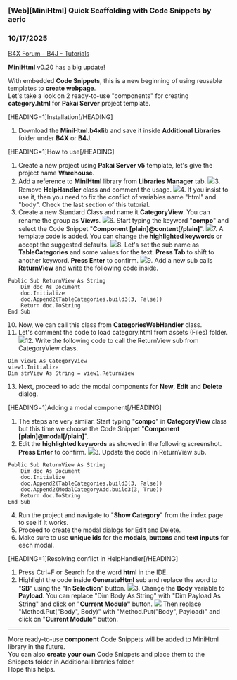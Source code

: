 ### [Web][MiniHtml] Quick Scaffolding with Code Snippets by aeric
### 10/17/2025
[B4X Forum - B4J - Tutorials](https://www.b4x.com/android/forum/threads/169064/)

**MiniHtml** v0.20 has a big update!  
  
With embedded **Code Snippets**, this is a new beginning of using reusable templates to **create webpage**.  
Let's take a look on 2 ready-to-use "components" for creating **category.html** for **Pakai Server** project template.  
  
[HEADING=1]Installation[/HEADING]  

1. Download the **MiniHtml.b4xlib** and save it inside **Additional Libraries** folder under **B4X** or **B4J**.

[HEADING=1]How to use[/HEADING]  

1. Create a new project using **Pakai Server v5** template, let's give the project name **Warehouse**.
2. Add a reference to **MiniHtml** library from **Libraries Manager** tab.
![](https://www.b4x.com/android/forum/attachments/167887)3. Remove **HelpHandler** class and comment the usage.
![](https://www.b4x.com/android/forum/attachments/167894)4. If you insist to use it, then you need to fix the conflict of variables name "html" and "body". Check the last section of this tutorial.
5. Create a new Standard Class and name it **CategoryView**. You can rename the group as **Views**.
![](https://www.b4x.com/android/forum/attachments/167885)6. Start typing the keyword "**compo**" and select the Code Snippet "**Component [plain]@content[/plain]**".
![](https://www.b4x.com/android/forum/attachments/167899)7. A template code is added. You can change the **highlighted keywords** or accept the suggested defaults.
![](https://www.b4x.com/android/forum/attachments/167895)8. Let's set the sub name as **TableCategories** and some values for the text. **Press Tab** to shift to another keyword. **Press Enter** to confirm.
![](https://www.b4x.com/android/forum/attachments/167896)9. Add a new sub calls **ReturnView** and write the following code inside.

```B4X
Public Sub ReturnView As String  
    Dim doc As Document  
    doc.Initialize  
    doc.Append2(TableCategories.build3(3, False))  
    Return doc.ToString  
End Sub
```

10. Now, we can call this class from **CategoriesWebHandler** class.
11. Let's comment the code to load category.html from assets (Files) folder.
![](https://www.b4x.com/android/forum/attachments/167898)12. Write the following code to call the ReturnView sub from CategoryView class.

```B4X
Dim view1 As CategoryView  
view1.Initialize  
Dim strView As String = view1.ReturnView
```

13. Next, proceed to add the modal components for **New**, **Edit** and **Delete** dialog.

[HEADING=1]Adding a modal component[/HEADING]  

1. The steps are very similar. Start typing "**compo**" in **CategoryView** class but this time we choose the Code Snippet "**Component [plain]@modal[/plain]**".
2. Edit the **highlighted keywords** as showed in the following screenshot. **Press Enter** to confirm.
![](https://www.b4x.com/android/forum/attachments/167897)3. Update the code in ReturnView sub.

```B4X
Public Sub ReturnView As String  
    Dim doc As Document  
    doc.Initialize  
    doc.Append2(TableCategories.build3(3, False))  
    doc.Append2(ModalCategoryAdd.build3(3, True))  
    Return doc.ToString  
End Sub
```

4. Run the project and navigate to "**Show Category**" from the index page to see if it works.
5. Proceed to create the modal dialogs for Edit and Delete.
6. Make sure to use **unique ids** for the **modals**, **buttons** and **text inputs** for each modal.

[HEADING=1]Resolving conflict in HelpHandler[/HEADING]  

1. Press Ctrl+F or Search for the word **html** in the IDE.
2. Highlight the code inside **GenerateHtml** sub and replace the word to "**SB**" using the "**In Selection**" button.
![](https://www.b4x.com/android/forum/attachments/167891)3. Change the **Body** variable to **Payload**. You can replace "Dim Body As String" with "Dim Payload As String" and click on "**Current Module"** button.
![](https://www.b4x.com/android/forum/attachments/167892)
Then replace "Method.Put("Body", Body)" with "Method.Put("Body", Payload)" and click on "**Current Module"** button.  
  

---

  
More ready-to-use **component** Code Snippets will be added to MiniHtml library in the future.  
You can also **create your own** Code Snippets and place them to the Snippets folder in Additional libraries folder.  
Hope this helps.